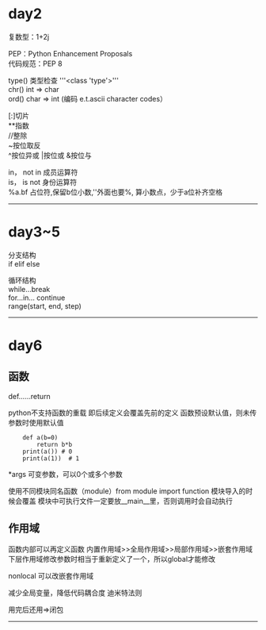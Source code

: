 # day2
复数型：1+2j

PEP：Python Enhancement Proposals  
代码规范：PEP 8  

type() 类型检查 '''<class 'type'>'''  
chr() int => char  
ord() char => int (编码 e.t.ascii character codes）

[:]切片  
**指数  
//整除  
~按位取反  
^按位异或 |按位或 &按位与  

in， not in 成员运算符  
is， is not 身份运算符  
%a.bf 占位符,保留b位小数,''外面也要%, 算小数点，少于a位补齐空格  
***
# day3~5
分支结构  
if elif else

循环结构  
while…break  
for…in…
continue  
range(start, end, step)
***
# day6
## 函数
def……return  

python不支持函数的重载
    即后续定义会覆盖先前的定义
函数预设默认值，则未传参数时使用默认值

```
    def a(b=0)
        return b*b
    print(a()) # 0
    print(a(1))  # 1
```
*args 可变参数，可以0个或多个参数

使用不同模块同名函数（module）from module import function 模块导入的时候会覆盖
模块中可执行文件一定要放__main__里，否则调用时会自动执行

## 作用域
函数内部可以再定义函数
内置作用域>>全局作用域>>局部作用域>>嵌套作用域
下层作用域修改参数时相当于重新定义了一个，所以global才能修改

nonlocal 可以改嵌套作用域

减少全局变量，降低代码耦合度
迪米特法则

用完后还用=>闭包
***
